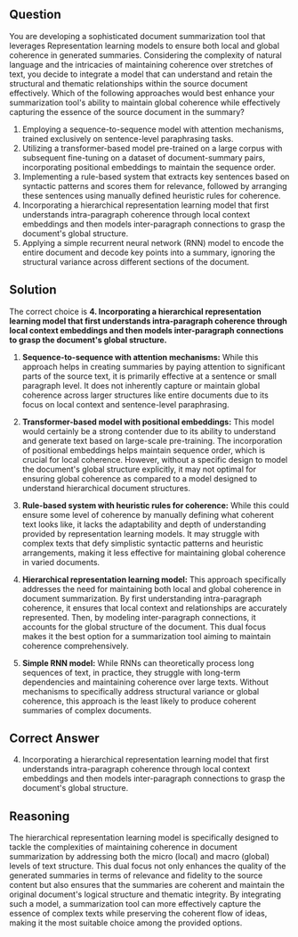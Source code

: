 ## Question
You are developing a sophisticated document summarization tool that leverages Representation learning models to ensure both local and global coherence in generated summaries. Considering the complexity of natural language and the intricacies of maintaining coherence over stretches of text, you decide to integrate a model that can understand and retain the structural and thematic relationships within the source document effectively. Which of the following approaches would best enhance your summarization tool's ability to maintain global coherence while effectively capturing the essence of the source document in the summary?

1. Employing a sequence-to-sequence model with attention mechanisms, trained exclusively on sentence-level paraphrasing tasks.
2. Utilizing a transformer-based model pre-trained on a large corpus with subsequent fine-tuning on a dataset of document-summary pairs, incorporating positional embeddings to maintain the sequence order.
3. Implementing a rule-based system that extracts key sentences based on syntactic patterns and scores them for relevance, followed by arranging these sentences using manually defined heuristic rules for coherence.
4. Incorporating a hierarchical representation learning model that first understands intra-paragraph coherence through local context embeddings and then models inter-paragraph connections to grasp the document's global structure.
5. Applying a simple recurrent neural network (RNN) model to encode the entire document and decode key points into a summary, ignoring the structural variance across different sections of the document.

## Solution

The correct choice is **4. Incorporating a hierarchical representation learning model that first understands intra-paragraph coherence through local context embeddings and then models inter-paragraph connections to grasp the document's global structure.**

1. **Sequence-to-sequence with attention mechanisms:** While this approach helps in creating summaries by paying attention to significant parts of the source text, it is primarily effective at a sentence or small paragraph level. It does not inherently capture or maintain global coherence across larger structures like entire documents due to its focus on local context and sentence-level paraphrasing.

2. **Transformer-based model with positional embeddings:** This model would certainly be a strong contender due to its ability to understand and generate text based on large-scale pre-training. The incorporation of positional embeddings helps maintain sequence order, which is crucial for local coherence. However, without a specific design to model the document's global structure explicitly, it may not optimal for ensuring global coherence as compared to a model designed to understand hierarchical document structures.

3. **Rule-based system with heuristic rules for coherence:** While this could ensure some level of coherence by manually defining what coherent text looks like, it lacks the adaptability and depth of understanding provided by representation learning models. It may struggle with complex texts that defy simplistic syntactic patterns and heuristic arrangements, making it less effective for maintaining global coherence in varied documents.

4. **Hierarchical representation learning model:** This approach specifically addresses the need for maintaining both local and global coherence in document summarization. By first understanding intra-paragraph coherence, it ensures that local context and relationships are accurately represented. Then, by modeling inter-paragraph connections, it accounts for the global structure of the document. This dual focus makes it the best option for a summarization tool aiming to maintain coherence comprehensively.

5. **Simple RNN model:** While RNNs can theoretically process long sequences of text, in practice, they struggle with long-term dependencies and maintaining coherence over large texts. Without mechanisms to specifically address structural variance or global coherence, this approach is the least likely to produce coherent summaries of complex documents.

## Correct Answer

4. Incorporating a hierarchical representation learning model that first understands intra-paragraph coherence through local context embeddings and then models inter-paragraph connections to grasp the document's global structure.

## Reasoning

The hierarchical representation learning model is specifically designed to tackle the complexities of maintaining coherence in document summarization by addressing both the micro (local) and macro (global) levels of text structure. This dual focus not only enhances the quality of the generated summaries in terms of relevance and fidelity to the source content but also ensures that the summaries are coherent and maintain the original document's logical structure and thematic integrity. By integrating such a model, a summarization tool can more effectively capture the essence of complex texts while preserving the coherent flow of ideas, making it the most suitable choice among the provided options.